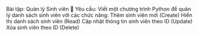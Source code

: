 Bài tập: Quản lý Sinh viên
🎯 Yêu cầu:
Viết một chương trình Python để quản lý danh sách sinh viên với các chức năng:
Thêm sinh viên mới (Create)
Hiển thị danh sách sinh viên (Read)
Cập nhật thông tin sinh viên theo ID (Update)
Xóa sinh viên theo ID (Delete)